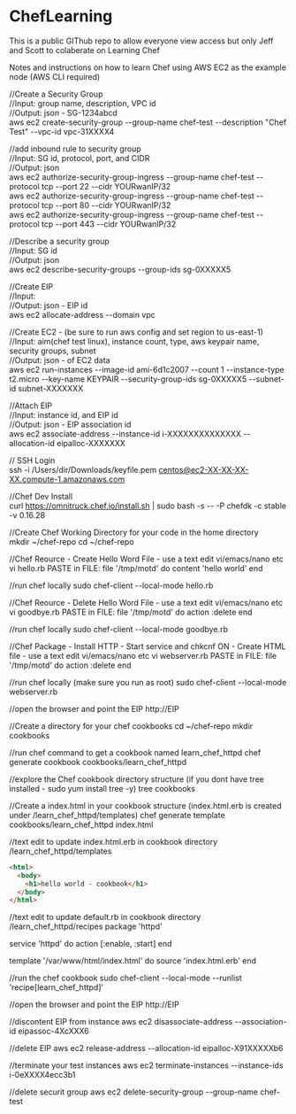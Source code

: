 # ChefLearning
This is a public GIThub repo to allow everyone view access but only Jeff and Scott to colaberate on Learning Chef

Notes and instructions on how to learn Chef using AWS EC2 as the example node 
(AWS CLI required)

//Create a Security Group <br>
//Input: group name, description, VPC id <br>
//Output: json  - SG-1234abcd<br>
aws ec2 create-security-group --group-name chef-test --description "Chef Test" --vpc-id vpc-31XXXX4
            

//add inbound rule to security group <br>
//Input: SG id, protocol, port, and CIDR<br>
//Output: json <br>
aws ec2 authorize-security-group-ingress --group-name chef-test --protocol tcp --port 22 --cidr YOURwanIP/32<br>
aws ec2 authorize-security-group-ingress --group-name chef-test --protocol tcp --port 80 --cidr YOURwanIP/32<br>
aws ec2 authorize-security-group-ingress --group-name chef-test --protocol tcp --port 443 --cidr YOURwanIP/32<br>


//Describe a security group <br>
//Input: SG id<br>
//Output: json <br>
aws ec2 describe-security-groups --group-ids sg-0XXXXX5


//Create EIP<br>
//Input: <br>
//Output: json - EIP id<br>
aws ec2 allocate-address --domain vpc


//Create EC2 - (be sure to run aws config and set region to us-east-1)<br>
//Input: aim(chef test linux), instance count, type, aws keypair name, security groups, subnet<br>
//Output: json - of EC2 data<br>
aws ec2 run-instances --image-id ami-6d1c2007 --count 1 --instance-type t2.micro --key-name KEYPAIR --security-group-ids sg-0XXXXX5 --subnet-id subnet-XXXXXXX


//Attach EIP<br>
//Input: instance id, and EIP id<br>
//Output: json - EIP association id<br>
aws ec2 associate-address --instance-id i-XXXXXXXXXXXXXX --allocation-id eipalloc-XXXXXXX


// SSH Login <br>
ssh -i /Users/dir/Downloads/keyfile.pem centos@ec2-XX-XX-XX-XX.compute-1.amazonaws.com


//Chef Dev Install<br>
curl https://omnitruck.chef.io/install.sh | sudo bash -s -- -P chefdk -c stable -v 0.16.28

//Create Chef Working Directory for your code in the home directory<br>
mkdir ~/chef-repo
cd ~/chef-repo


//Chef Reource - Create Hello Word File - use a text edit vi/emacs/nano etc
vi hello.rb
PASTE in FILE:
file '/tmp/motd' do
  content 'hello world'
end


//run chef locally
sudo chef-client --local-mode hello.rb 


//Chef Reource - Delete Hello Word File - use a text edit vi/emacs/nano etc
vi goodbye.rb
PASTE in FILE:
file '/tmp/motd' do
  action :delete
end


//run chef locally
sudo chef-client --local-mode goodbye.rb 

//Chef Package - Install HTTP - Start service and chkcnf ON - Create HTML file - use a text edit vi/emacs/nano etc
vi webserver.rb
PASTE in FILE:
file '/tmp/motd' do
  action :delete
end


//run chef locally (make sure you run as root)
sudo chef-client --local-mode webserver.rb 


//open the browser and point the EIP 
http://EIP


//Create a directory for your chef cookbooks 
cd ~/chef-repo
mkdir cookbooks


//run chef command to get a cookbook named learn_chef_httpd
chef generate cookbook cookbooks/learn_chef_httpd


//explore the Chef cookbook directory structure (if you dont have tree installed - sudo yum install tree -y)
tree cookbooks


//Create a index.html in your cookbook structure (index.html.erb is created under /learn_chef_httpd/templates)
chef generate template cookbooks/learn_chef_httpd index.html


//text edit to update index.html.erb in cookbook directory /learn_chef_httpd/templates
```html
<html>
  <body>
    <h1>hello world - cookbook</h1>
  </body>
</html>
```



//text edit to update default.rb in cookbook directory /learn_chef_httpd/recipes
package 'httpd'

service 'httpd' do
  action [:enable, :start]
end

template '/var/www/html/index.html' do
  source 'index.html.erb'
end


//run the chef cookbook
sudo chef-client --local-mode --runlist 'recipe[learn_chef_httpd]'


//open the browser and point the EIP 
http://EIP


//discontent EIP from instance
aws ec2 disassociate-address --association-id eipassoc-4XcXXX6

//delete EIP
aws ec2 release-address --allocation-id eipalloc-X91XXXXXb6

//terminate your test instances
aws ec2 terminate-instances --instance-ids i-0eXXXX4ecc3b1 


//delete securit group
aws ec2 delete-security-group --group-name chef-test

